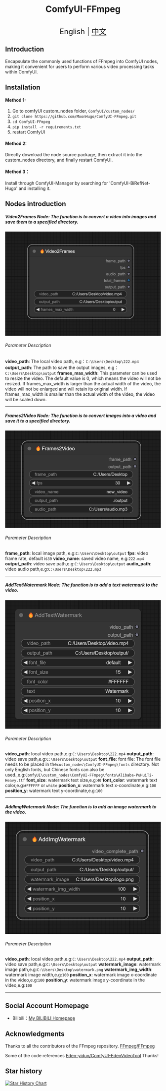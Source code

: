 <h1 align="center">ComfyUI-FFmpeg</h1>

<p align="center">
    <br> <font size=5>English | <a href="README.md">中文</a></font>
</p>


## Introduction

Encapsulate the commonly used functions of FFmpeg into ComfyUI nodes, making it convenient for users to perform various video processing tasks within ComfyUI.<br>

## Installation 

#### Method 1:

1. Go to comfyUI custom_nodes folder, `ComfyUI/custom_nodes/`
2. `git clone https://github.com/MoonHugo/ComfyUI-FFmpeg.git`
3. `cd ComfyUI-FFmpeg`
4. `pip install -r requirements.txt`
5. restart ComfyUI

#### Method 2:
Directly download the node source package, then extract it into the custom_nodes directory, and finally restart ComfyUI.

#### Method 3：
Install through ComfyUI-Manager by searching for 'ComfyUI-BiRefNet-Hugo' and installing it.

## Nodes introduction

##### Video2Frames Node: The function is to convert a video into images and save them to a specified directory.<br>

![](./assets/1.png)

###### Parameter Description
**video_path**: The local video path, e.g：`C:\Users\Desktop\222.mp4`
**output_path**: The path to save the output images, e.g：`C:\Users\Desktop\output`
**frames_max_width**: This parameter can be used to resize the video. The default value is 0, which means the video will not be resized. If frames_max_width is larger than the actual width of the video, the video will not be enlarged and will retain its original width. If frames_max_width is smaller than the actual width of the video, the video will be scaled down.

___

##### Frames2Video Node: The function is to convert images into a video and save it to a specified directory.<br>
![](./assets/2.png)

###### Parameter Description
**frame_path**: local image path, e.g:`C:\Users\Desktop\output`
**fps**: video frame rate, default is`30`
**video_name**: saved video name, e.g:`222.mp4`
**output_path**: video save path,e.g:`C:\Users\Desktop\output`
**audio_path**: video audio path,e.g:`C:\Users\Desktop\222.mp3`
___

##### AddTextWatermark Node: The function is to add a text watermark to the video.<br>

![](./assets/3.png)

###### Parameter Description
**video_path**: local video path,e.g:`C:\Users\Desktop\222.mp4`
**output_path**: video save path,e.g:`C:\Users\Desktop\output`
**font_file**: font file: The font file needs to be placed in the`custom_nodes\ComfyUI-FFmpeg\fonts` directory. Not only English fonts, but Chinese fonts can also be used.,e.g:`ComfyUI\custom_nodes\ComfyUI-FFmpeg\fonts\Alibaba-PuHuiTi-Heavy.ttf`
**font_size**: watermark text size,e.g:`40`
**font_color**: watermark text color,e.g:`#FFFFFF` or `white`
**position_x**: watermark text x-coordinate,e.g:`100`
**position_y**: watermark text y-coordinate,e.g:`100`

___

##### AddImgWatermark Node: The function is to add an image watermark to the video.<br>

![](./assets/4.png)

###### Parameter Description
**video_path**: local video path,e.g:`C:\Users\Desktop\222.mp4`
**output_path**: video save path,e.g:`C:\Users\Desktop\output`
**watermark_image**: watermark image path,e.g:`C:\Users\Desktop\watermark.png`
**watermark_img_width**: watermark image width,e.g:`100`
**position_x**: watermark image x-coordinate in the video,e.g:`100`
**position_y**: watermark image y-coordinate in the video,e.g:`100`
___

## Social Account Homepage
- Bilibili：[My BILIBILI Homepage](https://space.bilibili.com/1303099255)

## Acknowledgments

Thanks to all the contributors of the FFmpeg repository. [FFmpeg/FFmpeg](https://github.com/FFmpeg/FFmpeg)

Some of the code references [Eden-yidun/ComfyUI-EdenVideoTool](https://github.com/Eden-yidun/ComfyUI-EdenVideoTool) Thanks!

## Star history

[![Star History Chart](https://api.star-history.com/svg?repos=MoonHugo/ComfyUI-FFmpeg&type=Date)](https://star-history.com/#MoonHugo/ComfyUI-FFmpeg&Date)